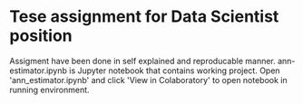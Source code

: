 # Tesе assignment for Data Scientist position

Assigment have been done in self explained and reproducable manner.
ann-estimator.ipynb is Jupyter notebook that contains working project.
Open 'ann_estimator.ipynb' and click 'View in Colaboratory' to open notebook in running environment.

